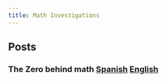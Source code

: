 ```yaml
---
title: Math Investigations
---
```


## Posts

### The Zero behind math [Spanish](https://estfloyd.github.io/Math-Posting/posts/the_zero_behind_math.es.md) [English](https://estfloyd.github.io/Math-Posting/posts/the_zero_behind_math.md)


